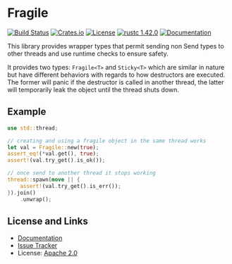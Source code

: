 # Fragile

[![Build Status](https://github.com/mitsuhiko/fragile/workflows/Tests/badge.svg?branch=master)](https://github.com/mitsuhiko/fragile/actions?query=workflow%3ATests)
[![Crates.io](https://img.shields.io/crates/d/fragile.svg)](https://crates.io/crates/fragile)
[![License](https://img.shields.io/github/license/mitsuhiko/fragile)](https://github.com/mitsuhiko/fragile/blob/master/LICENSE)
[![rustc 1.42.0](https://img.shields.io/badge/rust-1.42%2B-orange.svg)](https://img.shields.io/badge/rust-1.42%2B-orange.svg)
[![Documentation](https://docs.rs/fragile/badge.svg)](https://docs.rs/fragile)

This library provides wrapper types that permit sending non Send types to other
threads and use runtime checks to ensure safety.

It provides two types: `Fragile<T>` and `Sticky<T>` which are similar in nature but
have different behaviors with regards to how destructors are executed.  The former
will panic if the destructor is called in another thread, the latter will temporarily
leak the object until the thread shuts down.

## Example

```rust
use std::thread;

// creating and using a fragile object in the same thread works
let val = Fragile::new(true);
assert_eq!(*val.get(), true);
assert!(val.try_get().is_ok());

// once send to another thread it stops working
thread::spawn(move || {
    assert!(val.try_get().is_err());
}).join()
    .unwrap();
```

## License and Links

- [Documentation](https://docs.rs/fragile/)
- [Issue Tracker](https://github.com/mitsuhiko/fragile/issues)
- License: [Apache 2.0](https://github.com/mitsuhiko/fragile/blob/master/LICENSE)
